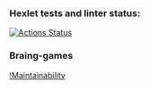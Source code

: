 ### Hexlet tests and linter status:

[![Actions Status](https://github.com/immortal-p/frontend-project-44/actions/workflows/hexlet-check.yml/badge.svg)](https://github.com/immortal-p/frontend-project-44/actions)

### Braing-games

[!Maintainability](https://codeclimate.com/github/immortal-p/frontend-project-44/maintainability)
